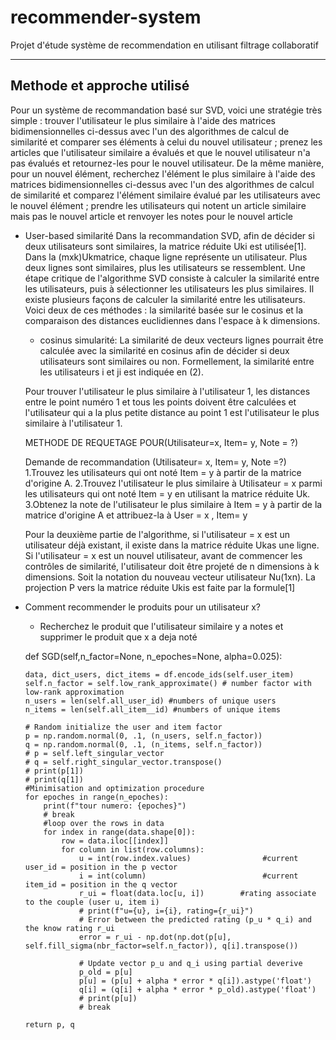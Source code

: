 # recommender-system
Projet  d'étude système de recommendation en utilisant filtrage collaboratif
***
## Methode et approche utilisé

Pour un système de recommandation basé sur SVD, voici une stratégie très simple : trouver l'utilisateur le plus similaire à l'aide des matrices bidimensionnelles ci-dessus avec l'un des algorithmes de calcul de similarité et comparer ses éléments à celui du nouvel utilisateur ; prenez les articles que l'utilisateur similaire a évalués et que le nouvel utilisateur n'a pas évalués et retournez-les pour le nouvel utilisateur. De la même manière, pour un nouvel élément, recherchez l'élément le plus similaire à l'aide des matrices bidimensionnelles ci-dessus avec l'un des algorithmes de calcul de similarité et comparez l'élément similaire évalué par les utilisateurs avec le nouvel élément ; prendre les utilisateurs qui notent un article similaire mais pas le nouvel article et renvoyer les notes pour le nouvel article
- User-based similarité
  Dans la recommandation SVD, afin de décider si deux utilisateurs sont similaires,
  la matrice réduite Uki est utilisée[1]. Dans la (mxk)Ukmatrice, chaque ligne représente un utilisateur.
  Plus deux lignes sont similaires, plus les utilisateurs se ressemblent. Une étape critique de l'algorithme SVD consiste à calculer la similarité entre les utilisateurs, puis à sélectionner les utilisateurs les plus similaires. Il existe plusieurs façons de calculer la similarité entre les utilisateurs. Voici deux de ces méthodes : la similarité basée sur le cosinus et la comparaison des distances euclidiennes dans l'espace à k dimensions.

  - cosinus simularité:
  La similarité de deux vecteurs lignes pourrait être calculée avec la similarité en cosinus afin de décider si deux utilisateurs sont similaires ou non. Formellement, la similarité entre les utilisateurs i et ji est indiquée en (2).

  Pour trouver l'utilisateur le plus similaire à l'utilisateur 1, les distances entre le point numéro 1 et tous les points doivent être calculées et l'utilisateur qui a la plus petite distance au point 1 est l'utilisateur le plus similaire à l'utilisateur 1.

  METHODE DE REQUETAGE POUR(Utilisateur=x, Item= y, Note = ?)

  Demande de recommandation (Utilisateur= x, Item= y, Note =?)
    1.Trouvez les utilisateurs qui ont noté Item = y à partir de la matrice d'origine A.
    2.Trouvez l'utilisateur le plus similaire à Utilisateur = x parmi les utilisateurs qui ont noté Item = y en utilisant la matrice réduite Uk.
    3.Obtenez la note de l'utilisateur le plus similaire à Item = y à partir
   de la matrice d'origine A et attribuez-la à User = x , Item= y

  Pour la deuxième partie de l'algorithme, si l'utilisateur = x est un utilisateur déjà existant,
  il existe dans la matrice réduite Ukas une ligne. Si l'utilisateur = x est un nouvel utilisateur,
  avant de commencer les contrôles de similarité, l'utilisateur doit être projeté de n dimensions à k dimensions.
  Soit la notation du nouveau vecteur utilisateur Nu(1xn). La projection P vers la matrice réduite Ukis
  est faite par la formule[1]

- Comment recommender le produits pour un utilisateur x?
  - Recherchez le produit que l'utilisateur similaire y a notes et supprimer le produit que x a deja noté


  def SGD(self,n_factor=None, n_epoches=None, alpha=0.025):

      data, dict_users, dict_items = df.encode_ids(self.user_item)
      self.n_factor = self.low_rank_approximate() # number factor with low-rank approximation
      n_users = len(self.all_user_id) #numbers of unique users
      n_items = len(self.all_item__id) #numbers of unique items

      # Random initialize the user and item factor
      p = np.random.normal(0, .1, (n_users, self.n_factor))
      q = np.random.normal(0, .1, (n_items, self.n_factor))
      # p = self.left_singular_vector
      # q = self.right_singular_vector.transpose()
      # print(p[1])
      # print(q[1])
      #Minimisation and optimization procedure
      for epoches in range(n_epoches):
          print(f"tour numero: {epoches}")
          # break
          #loop over the rows in data
          for index in range(data.shape[0]):
              row = data.iloc[[index]]
              for column in list(row.columns):
                  u = int(row.index.values)                #current user_id = position in the p vector
                  i = int(column)                          #current item_id = position in the q vector
                  r_ui = float(data.loc[u, i])        #rating associate to the couple (user u, item i)
                  # print(f"u={u}, i={i}, rating={r_ui}")
                  # Error between the predicted rating (p_u * q_i) and the know rating r_ui
                  error = r_ui - np.dot(np.dot(p[u], self.fill_sigma(nbr_factor=self.n_factor)), q[i].transpose())

                  # Update vector p_u and q_i using partial deverive
                  p_old = p[u]
                  p[u] = (p[u] + alpha * error * q[i]).astype('float')
                  q[i] = (q[i] + alpha * error * p_old).astype('float')
                  # print(p[u])
                  # break

      return p, q
